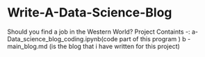 # Write-A-Data-Science-Blog
Should you find a job in the Western World?
Project Containts -:
a- Data_science_blog_coding.ipynb(code part of this program )
b - main_blog.md (is the blog that i have written for this project)
